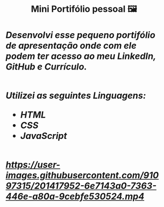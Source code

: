 <h1 align='center' > Mini Portifólio pessoal 🖼️
<h1/>

 <div>
 
<h5>
Desenvolvi esse pequeno portifólio de apresentação onde com ele podem ter acesso ao meu LinkedIn, GitHub e Currículo.
<h5/>

<div/>

##

Utilizei as seguintes Linguagens:

 - HTML
 - CSS
 - JavaScript
 
## 


https://user-images.githubusercontent.com/91097315/201417952-6e7143a0-7363-446e-a80a-9cebfe530524.mp4


